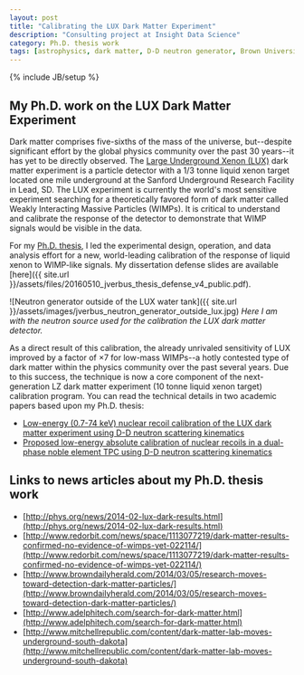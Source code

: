 ```yaml
---
layout: post
title: "Calibrating the LUX Dark Matter Experiment"
description: "Consulting project at Insight Data Science"
category: Ph.D. thesis work 
tags: [astrophysics, dark matter, D-D neutron generator, Brown University, LUX, LZ]
---
```

{% include JB/setup %}

## My Ph.D. work on the LUX Dark Matter Experiment

Dark matter comprises five-sixths of the mass of the universe, but--despite significant effort by the global physics community over the past 30 years--it has yet to be directly observed.
The [Large Underground Xenon (LUX)](http://lux.brown.edu/LUX_dark_matter/Home.html) dark matter experiment is a particle detector with a 1/3 tonne liquid xenon target located one mile underground at the Sanford Underground Research Facility in Lead, SD.
The LUX experiment is currently the world's most sensitive experiment searching for a theoretically favored form of dark matter called Weakly Interacting Massive Particles (WIMPs).
It is critical to understand and calibrate the response of the detector to demonstrate that WIMP signals would be visible in the data.

For my [Ph.D. thesis](https://repository.library.brown.edu/studio/item/bdr:674209/PDF/), I led the experimental design, operation, and data analysis effort for a new, world-leading calibration of the response of liquid xenon to WIMP-like signals.
My dissertation defense slides are available [here]({{ site.url }}/assets/files/20160510_jverbus_thesis_defense_v4_public.pdf).

![Neutron generator outside of the LUX water tank]({{ site.url }}/assets/images/jverbus_neutron_generator_outside_lux.jpg) 
*Here I am with the neutron source used for the calibration the LUX dark matter detector.*

As a direct result of this calibration, the already unrivaled sensitivity of LUX improved by a factor of ×7 for low-mass WIMPs--a hotly contested type of dark matter within the physics community over the past several years.
Due to this success, the technique is now a core component of the next-generation LZ dark matter experiment (10 tonne liquid xenon target) calibration program.
You can read the technical details in two academic papers based upon my Ph.D. thesis:

- [Low-energy (0.7-74 keV) nuclear recoil calibration of the LUX dark matter experiment using D-D neutron scattering kinematics](https://arxiv.org/abs/1608.05381)
- [Proposed low-energy absolute calibration of nuclear recoils in a dual-phase noble element TPC using D-D neutron scattering kinematics](https://arxiv.org/abs/1608.05309)

## Links to news articles about my Ph.D. thesis work 

- [http://phys.org/news/2014-02-lux-dark-results.html](http://phys.org/news/2014-02-lux-dark-results.html)
- [http://www.redorbit.com/news/space/1113077219/dark-matter-results-confirmed-no-evidence-of-wimps-yet-022114/](http://www.redorbit.com/news/space/1113077219/dark-matter-results-confirmed-no-evidence-of-wimps-yet-022114/)
- [http://www.browndailyherald.com/2014/03/05/research-moves-toward-detection-dark-matter-particles/](http://www.browndailyherald.com/2014/03/05/research-moves-toward-detection-dark-matter-particles/)
- [http://www.adelphitech.com/search-for-dark-matter.html](http://www.adelphitech.com/search-for-dark-matter.html)
- [http://www.mitchellrepublic.com/content/dark-matter-lab-moves-underground-south-dakota](http://www.mitchellrepublic.com/content/dark-matter-lab-moves-underground-south-dakota)
